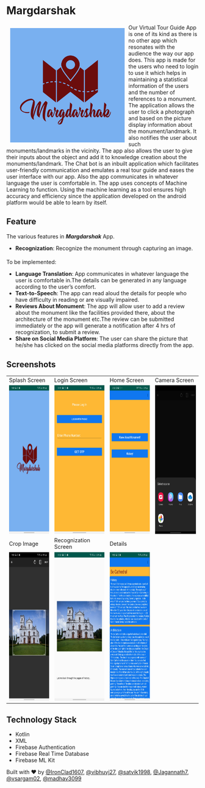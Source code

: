 # Margdarshak 

<img src = "/images/Logo.jpg" height = "300" width="300" align="left" hspace="10" vspace="10"> 

Our Virtual Tour Guide App is one of its kind as there is no other app which resonates with the audience the way our app does. This app is made for the users who need to login to use it which helps in maintaining a statistical information of the users and the number of references to a monument. The application allows the user to click a photograph and based on the picture display information about the monument/landmark. It also notifies the user about such monuments/landmarks in the vicinity. The app also allows the user to give their inputs about the object and add it to knowledge creation about the monuments/landmark. The Chat bot is an inbuilt application which facilitates user-friendly communication and emulates a real tour guide and eases the user interface with our app. Also the app communicates in whatever language the user is comfortable in. The app uses concepts of Machine Learning to function. Using the machine learning as a tool ensures high accuracy and efficiency since the application developed on the android platform would be able to learn by itself.

## Feature

The various features in ***Margdarshak*** App.

- **Recognization**: Recognize the monument through capturing an image.

####
 To be implemented:

- **Language Translation**: App communicates in whatever language the user is comfortable in.The details can be generated in any language according to the user’s comfort.
- **Text-to-Speech**: The app can read aloud the details for people who have difficulty in reading or are visually impaired.
- **Reviews About Monument**: The app will allow user to add a review about the monument like the facilities provided there, about the architecture of the monument etc.The review can be submitted immediately or the app will generate a notification after 4 hrs of recognization, to submit a review.
- **Share on Social Media Platform**: The user can share the picture that he/she has clicked on the social media platforms directly from the app. 

## Screenshots

<table align="center">
	<tr>
		<td>
			Splash Screen
		</td>
		<td>
			Login Screen
		</td>
		<td>
			Home Screen
		</td>
		<td>
			Camera Screen
		</td>
	</tr>
	<tr>
		<td>
			<img src="/images/SplashScreen.jpg" height="390" width="180">
		</td>
		<td><img src="/images/LoginScreen.jpg" height="390" width="180">
		</td>
		<td><img src="/images/HomeScreen.jpg" height="390" width="180">
		</td>
		<td><img src="/images/Selection Screen.jpg" height="390" width="180">
		</td>
	</tr>
	<tr>
		<td>
			Crop Image
		</td>
		<td>
			Recognization Screen
		</td>
		<td>
			Details
		</td>
	</tr>
	<tr>
		<td>
			<img src="/images/Cropping Screen.jpg" height="390" width="180">
		</td>
		<td><img src="/images/RecognizationScreen.jpg" height="390" width="180">
		</td>
		<td><img src="/images/DetailScreen.jpg" height="390" width="180">
		</td>
	</tr>
</table>


## Technology Stack
 - Kotlin
 - XML
 - Firebase Authentication
 - Firebase Real Time Database
 - Firebase ML Kit


 Built with :heart: by [@IronClad1607](https://github.com/IronClad1607), [@vibhuvj27](https://github.com/vibhuvj27), [@satvik1998](https://github.com/satvik1998), [@Jagannath7](https://github.com/Jagannath7), [@vsargam02](https://github.com/vsargam02), [@madhav3099](https://github.com/madhav3099)